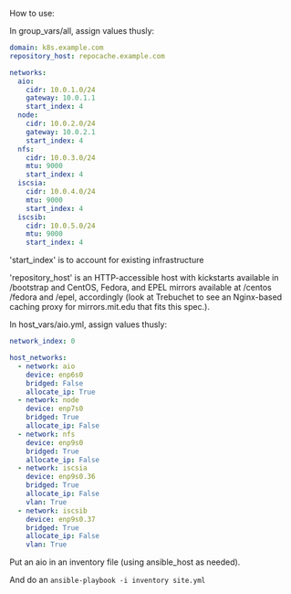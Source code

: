 How to use:

In group\_vars/all, assign values thusly:

```yaml
domain: k8s.example.com
repository_host: repocache.example.com

networks:
  aio:
    cidr: 10.0.1.0/24
    gateway: 10.0.1.1
    start_index: 4
  node:
    cidr: 10.0.2.0/24
    gateway: 10.0.2.1
    start_index: 4
  nfs:
    cidr: 10.0.3.0/24
    mtu: 9000
    start_index: 4
  iscsia:
    cidr: 10.0.4.0/24
    mtu: 9000
    start_index: 4
  iscsib:
    cidr: 10.0.5.0/24
    mtu: 9000
    start_index: 4
```

'start\_index' is to account for existing infrastructure

'repository\_host' is an HTTP-accessible host with kickstarts available in /bootstrap and CentOS, Fedora, and EPEL mirrors available at /centos /fedora and /epel, accordingly (look at Trebuchet to see an Nginx-based caching proxy for mirrors.mit.edu that fits this spec.).

In host\_vars/aio.yml, assign values thusly:

```yaml
network_index: 0

host_networks:
  - network: aio
    device: enp6s0
    bridged: False
    allocate_ip: True
  - network: node
    device: enp7s0
    bridged: True
    allocate_ip: False
  - network: nfs
    device: enp9s0
    bridged: True
    allocate_ip: False
  - network: iscsia
    device: enp9s0.36
    bridged: True
    allocate_ip: False
    vlan: True
  - network: iscsib
    device: enp9s0.37
    bridged: True
    allocate_ip: False
    vlan: True
```

Put an aio in an inventory file (using ansible\_host as needed).

And do an `ansible-playbook -i inventory site.yml`
